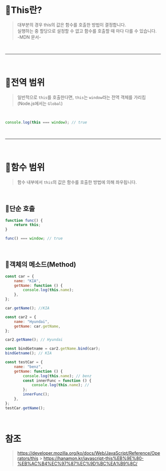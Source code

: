 # 📕This란?

> 대부분의 경우 this의 값은 함수를 호출한 방법이 결정합니다.  
> 실행하는 중 할당으로 설정할 수 없고 함수를 호출할 때 마다 다를 수 있습니다.  
> -MDN 문서-

<br/>

---

<br/>

# 📕전역 범위

> 일반적으로 `this`를 호출한다면, `this`는 `window`라는 전역 객체를 가리킴 <br/> (Node.js에서는 `Global`)

<br/>

```js
console.log(this === window); // true
```

<br/>

---

<br/>

# 📕함수 범위

> 함수 내부에서 `this`의 값은 함수를 호출한 방법에 의해 좌우됩니다.

<br/>

## 📖단순 호출

```js
function func() {
    return this;
}

func() === window; // true
```

<br/>

## 📖객체의 메소드(Method)

```js
const car = {
    name: "KIA",
    getName: function () {
        console.log(this.name);
    },
};

car.getName(); //KIA
```

```js
const car2 = {
    name: "Hyundai",
    getName: car.getName,
};

car2.getName(); // Hyundai
```

```js
const bindGetname = car2.getName.bind(car);
bindGetname(); // KIA
```

```js
const testCar = {
    name: "benz",
    getName: function () {
        console.log(this.name); // benz
        const innerFunc = function () {
            console.log(this.name); //
        };
        innerFunc();
    },
};
testCar.getName();
```

<br/>

# 참조

> https://developer.mozilla.org/ko/docs/Web/JavaScript/Reference/Operators/this > https://hanamon.kr/javascript-this%EB%9E%80-%EB%AC%B4%EC%97%87%EC%9D%BC%EA%B9%8C/
